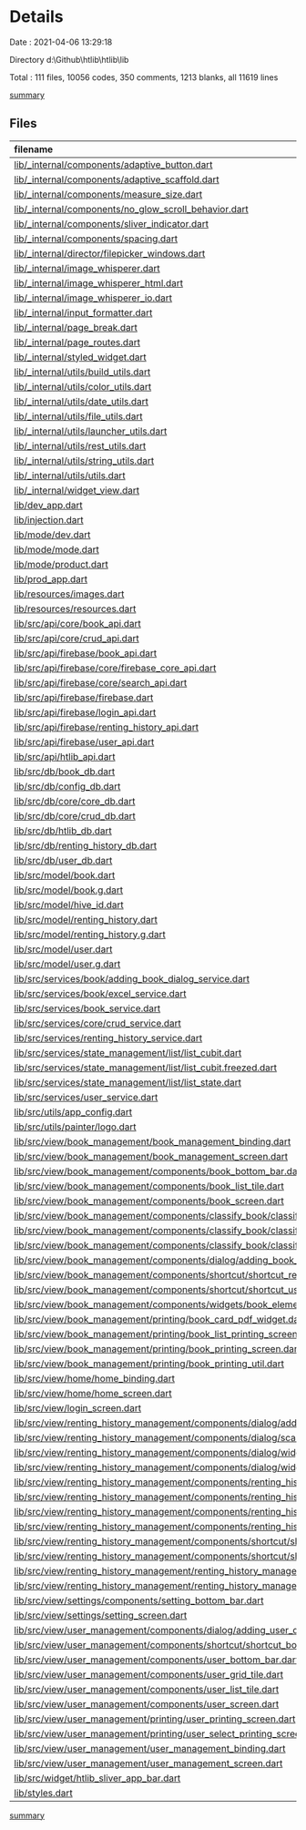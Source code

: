 # Details

Date : 2021-04-06 13:29:18

Directory d:\Github\htlib\htlib\lib

Total : 111 files,  10056 codes, 350 comments, 1213 blanks, all 11619 lines

[summary](results.md)

## Files
| filename                                                                                                                                                                                                    | language | code | comment | blank | total |
| :---------------------------------------------------------------------------------------------------------------------------------------------------------------------------------------------------------- | :------- | ---: | ------: | ----: | ----: |
| [lib/_internal/components/adaptive_button.dart](/lib/_internal/components/adaptive_button.dart)                                                                                                             | Dart     |  113 |       0 |    12 |   125 |
| [lib/_internal/components/adaptive_scaffold.dart](/lib/_internal/components/adaptive_scaffold.dart)                                                                                                         | Dart     |  172 |       7 |    10 |   189 |
| [lib/_internal/components/measure_size.dart](/lib/_internal/components/measure_size.dart)                                                                                                                   | Dart     |   30 |       0 |    10 |    40 |
| [lib/_internal/components/no_glow_scroll_behavior.dart](/lib/_internal/components/no_glow_scroll_behavior.dart)                                                                                             | Dart     |    8 |       0 |     2 |    10 |
| [lib/_internal/components/sliver_indicator.dart](/lib/_internal/components/sliver_indicator.dart)                                                                                                           | Dart     |   19 |       0 |     3 |    22 |
| [lib/_internal/components/spacing.dart](/lib/_internal/components/spacing.dart)                                                                                                                             | Dart     |   20 |       0 |    10 |    30 |
| [lib/_internal/director/filepicker_windows.dart](/lib/_internal/director/filepicker_windows.dart)                                                                                                           | Dart     |   75 |     125 |    69 |   269 |
| [lib/_internal/image_whisperer.dart](/lib/_internal/image_whisperer.dart)                                                                                                                                   | Dart     |   22 |       7 |     7 |    36 |
| [lib/_internal/image_whisperer_html.dart](/lib/_internal/image_whisperer_html.dart)                                                                                                                         | Dart     |  292 |      14 |    43 |   349 |
| [lib/_internal/image_whisperer_io.dart](/lib/_internal/image_whisperer_io.dart)                                                                                                                             | Dart     |   22 |       7 |     7 |    36 |
| [lib/_internal/input_formatter.dart](/lib/_internal/input_formatter.dart)                                                                                                                                   | Dart     |   37 |       1 |     6 |    44 |
| [lib/_internal/page_break.dart](/lib/_internal/page_break.dart)                                                                                                                                             | Dart     |   18 |       0 |     7 |    25 |
| [lib/_internal/page_routes.dart](/lib/_internal/page_routes.dart)                                                                                                                                           | Dart     |   78 |       0 |     8 |    86 |
| [lib/_internal/styled_widget.dart](/lib/_internal/styled_widget.dart)                                                                                                                                       | Dart     |   88 |       0 |     7 |    95 |
| [lib/_internal/utils/build_utils.dart](/lib/_internal/utils/build_utils.dart)                                                                                                                               | Dart     |   63 |       0 |    11 |    74 |
| [lib/_internal/utils/color_utils.dart](/lib/_internal/utils/color_utils.dart)                                                                                                                               | Dart     |   29 |       1 |     7 |    37 |
| [lib/_internal/utils/date_utils.dart](/lib/_internal/utils/date_utils.dart)                                                                                                                                 | Dart     |    4 |       0 |     2 |     6 |
| [lib/_internal/utils/file_utils.dart](/lib/_internal/utils/file_utils.dart)                                                                                                                                 | Dart     |   20 |      85 |     4 |   109 |
| [lib/_internal/utils/launcher_utils.dart](/lib/_internal/utils/launcher_utils.dart)                                                                                                                         | Dart     |    5 |       0 |     2 |     7 |
| [lib/_internal/utils/rest_utils.dart](/lib/_internal/utils/rest_utils.dart)                                                                                                                                 | Dart     |   12 |       0 |     1 |    13 |
| [lib/_internal/utils/string_utils.dart](/lib/_internal/utils/string_utils.dart)                                                                                                                             | Dart     |   77 |       1 |    17 |    95 |
| [lib/_internal/utils/utils.dart](/lib/_internal/utils/utils.dart)                                                                                                                                           | Dart     |   59 |       0 |     9 |    68 |
| [lib/_internal/widget_view.dart](/lib/_internal/widget_view.dart)                                                                                                                                           | Dart     |   11 |       0 |     6 |    17 |
| [lib/dev_app.dart](/lib/dev_app.dart)                                                                                                                                                                       | Dart     |  122 |       0 |     9 |   131 |
| [lib/injection.dart](/lib/injection.dart)                                                                                                                                                                   | Dart     |   26 |       0 |     7 |    33 |
| [lib/mode/dev.dart](/lib/mode/dev.dart)                                                                                                                                                                     | Dart     |   11 |       0 |     6 |    17 |
| [lib/mode/mode.dart](/lib/mode/mode.dart)                                                                                                                                                                   | Dart     |    1 |       0 |     1 |     2 |
| [lib/mode/product.dart](/lib/mode/product.dart)                                                                                                                                                             | Dart     |   19 |       0 |     7 |    26 |
| [lib/prod_app.dart](/lib/prod_app.dart)                                                                                                                                                                     | Dart     |  143 |       0 |     9 |   152 |
| [lib/resources/images.dart](/lib/resources/images.dart)                                                                                                                                                     | Dart     |    5 |       0 |     3 |     8 |
| [lib/resources/resources.dart](/lib/resources/resources.dart)                                                                                                                                               | Dart     |    1 |       0 |     1 |     2 |
| [lib/src/api/core/book_api.dart](/lib/src/api/core/book_api.dart)                                                                                                                                           | Dart     |    1 |       0 |     1 |     2 |
| [lib/src/api/core/crud_api.dart](/lib/src/api/core/crud_api.dart)                                                                                                                                           | Dart     |   11 |       0 |     7 |    18 |
| [lib/src/api/firebase/book_api.dart](/lib/src/api/firebase/book_api.dart)                                                                                                                                   | Dart     |  107 |       0 |    19 |   126 |
| [lib/src/api/firebase/core/firebase_core_api.dart](/lib/src/api/firebase/core/firebase_core_api.dart)                                                                                                       | Dart     |   41 |       0 |     6 |    47 |
| [lib/src/api/firebase/core/search_api.dart](/lib/src/api/firebase/core/search_api.dart)                                                                                                                     | Dart     |    6 |       0 |     4 |    10 |
| [lib/src/api/firebase/firebase.dart](/lib/src/api/firebase/firebase.dart)                                                                                                                                   | Dart     |    4 |       0 |     1 |     5 |
| [lib/src/api/firebase/login_api.dart](/lib/src/api/firebase/login_api.dart)                                                                                                                                 | Dart     |   15 |       0 |     3 |    18 |
| [lib/src/api/firebase/renting_history_api.dart](/lib/src/api/firebase/renting_history_api.dart)                                                                                                             | Dart     |   78 |       1 |    16 |    95 |
| [lib/src/api/firebase/user_api.dart](/lib/src/api/firebase/user_api.dart)                                                                                                                                   | Dart     |  154 |       0 |    23 |   177 |
| [lib/src/api/htlib_api.dart](/lib/src/api/htlib_api.dart)                                                                                                                                                   | Dart     |    7 |       0 |     2 |     9 |
| [lib/src/db/book_db.dart](/lib/src/db/book_db.dart)                                                                                                                                                         | Dart     |   34 |       0 |    11 |    45 |
| [lib/src/db/config_db.dart](/lib/src/db/config_db.dart)                                                                                                                                                     | Dart     |   39 |       0 |    14 |    53 |
| [lib/src/db/core/core_db.dart](/lib/src/db/core/core_db.dart)                                                                                                                                               | Dart     |   19 |       0 |     8 |    27 |
| [lib/src/db/core/crud_db.dart](/lib/src/db/core/crud_db.dart)                                                                                                                                               | Dart     |    8 |       0 |     6 |    14 |
| [lib/src/db/htlib_db.dart](/lib/src/db/htlib_db.dart)                                                                                                                                                       | Dart     |   53 |       0 |    10 |    63 |
| [lib/src/db/renting_history_db.dart](/lib/src/db/renting_history_db.dart)                                                                                                                                   | Dart     |   38 |       0 |    10 |    48 |
| [lib/src/db/user_db.dart](/lib/src/db/user_db.dart)                                                                                                                                                         | Dart     |   32 |       0 |     9 |    41 |
| [lib/src/model/book.dart](/lib/src/model/book.dart)                                                                                                                                                         | Dart     |  105 |       0 |    24 |   129 |
| [lib/src/model/book.g.dart](/lib/src/model/book.g.dart)                                                                                                                                                     | Dart     |   51 |       4 |     8 |    63 |
| [lib/src/model/hive_id.dart](/lib/src/model/hive_id.dart)                                                                                                                                                   | Dart     |    5 |       0 |     1 |     6 |
| [lib/src/model/renting_history.dart](/lib/src/model/renting_history.dart)                                                                                                                                   | Dart     |  118 |       0 |    16 |   134 |
| [lib/src/model/renting_history.g.dart](/lib/src/model/renting_history.g.dart)                                                                                                                               | Dart     |   48 |       4 |     8 |    60 |
| [lib/src/model/user.dart](/lib/src/model/user.dart)                                                                                                                                                         | Dart     |  119 |       0 |    20 |   139 |
| [lib/src/model/user.g.dart](/lib/src/model/user.g.dart)                                                                                                                                                     | Dart     |   54 |       4 |     8 |    66 |
| [lib/src/services/book/adding_book_dialog_service.dart](/lib/src/services/book/adding_book_dialog_service.dart)                                                                                             | Dart     |   13 |       0 |     2 |    15 |
| [lib/src/services/book/excel_service.dart](/lib/src/services/book/excel_service.dart)                                                                                                                       | Dart     |   61 |       5 |    12 |    78 |
| [lib/src/services/book_service.dart](/lib/src/services/book_service.dart)                                                                                                                                   | Dart     |  131 |       0 |    28 |   159 |
| [lib/src/services/core/crud_service.dart](/lib/src/services/core/crud_service.dart)                                                                                                                         | Dart     |   12 |       0 |     8 |    20 |
| [lib/src/services/renting_history_service.dart](/lib/src/services/renting_history_service.dart)                                                                                                             | Dart     |  150 |       5 |    29 |   184 |
| [lib/src/services/state_management/list/list_cubit.dart](/lib/src/services/state_management/list/list_cubit.dart)                                                                                           | Dart     |   37 |       0 |     9 |    46 |
| [lib/src/services/state_management/list/list_cubit.freezed.dart](/lib/src/services/state_management/list/list_cubit.freezed.dart)                                                                           | Dart     |  292 |      24 |    53 |   369 |
| [lib/src/services/state_management/list/list_state.dart](/lib/src/services/state_management/list/list_state.dart)                                                                                           | Dart     |    7 |       0 |     2 |     9 |
| [lib/src/services/user_service.dart](/lib/src/services/user_service.dart)                                                                                                                                   | Dart     |  143 |       9 |    29 |   181 |
| [lib/src/utils/app_config.dart](/lib/src/utils/app_config.dart)                                                                                                                                             | Dart     |   18 |       0 |     2 |    20 |
| [lib/src/utils/painter/logo.dart](/lib/src/utils/painter/logo.dart)                                                                                                                                         | Dart     |  456 |       0 |    41 |   497 |
| [lib/src/view/book_management/book_management_binding.dart](/lib/src/view/book_management/book_management_binding.dart)                                                                                     | Dart     |   43 |       0 |    10 |    53 |
| [lib/src/view/book_management/book_management_screen.dart](/lib/src/view/book_management/book_management_screen.dart)                                                                                       | Dart     |  222 |       0 |    15 |   237 |
| [lib/src/view/book_management/components/book_bottom_bar.dart](/lib/src/view/book_management/components/book_bottom_bar.dart)                                                                               | Dart     |   98 |       0 |     5 |   103 |
| [lib/src/view/book_management/components/book_list_tile.dart](/lib/src/view/book_management/components/book_list_tile.dart)                                                                                 | Dart     |  117 |       0 |    11 |   128 |
| [lib/src/view/book_management/components/book_screen.dart](/lib/src/view/book_management/components/book_screen.dart)                                                                                       | Dart     |  262 |       1 |     8 |   271 |
| [lib/src/view/book_management/components/classify_book/classify_book_more_info_screen.dart](/lib/src/view/book_management/components/classify_book/classify_book_more_info_screen.dart)                     | Dart     |   91 |       0 |     7 |    98 |
| [lib/src/view/book_management/components/classify_book/classify_book_screen.dart](/lib/src/view/book_management/components/classify_book/classify_book_screen.dart)                                         | Dart     |   57 |       0 |     6 |    63 |
| [lib/src/view/book_management/components/classify_book/classify_book_tile.dart](/lib/src/view/book_management/components/classify_book/classify_book_tile.dart)                                             | Dart     |   78 |       0 |     4 |    82 |
| [lib/src/view/book_management/components/dialog/adding_book_dialog.dart](/lib/src/view/book_management/components/dialog/adding_book_dialog.dart)                                                           | Dart     |  480 |       4 |    22 |   506 |
| [lib/src/view/book_management/components/shortcut/shortcut_renting_history_book_page.dart](/lib/src/view/book_management/components/shortcut/shortcut_renting_history_book_page.dart)                       | Dart     |   28 |       0 |     5 |    33 |
| [lib/src/view/book_management/components/shortcut/shortcut_user_book_page.dart](/lib/src/view/book_management/components/shortcut/shortcut_user_book_page.dart)                                             | Dart     |   28 |       0 |     5 |    33 |
| [lib/src/view/book_management/components/widgets/book_element_tile.dart](/lib/src/view/book_management/components/widgets/book_element_tile.dart)                                                           | Dart     |   95 |       0 |     7 |   102 |
| [lib/src/view/book_management/printing/book_card_pdf_widget.dart](/lib/src/view/book_management/printing/book_card_pdf_widget.dart)                                                                         | Dart     |   53 |       0 |     4 |    57 |
| [lib/src/view/book_management/printing/book_list_printing_screen.dart](/lib/src/view/book_management/printing/book_list_printing_screen.dart)                                                               | Dart     |   65 |       0 |    11 |    76 |
| [lib/src/view/book_management/printing/book_printing_screen.dart](/lib/src/view/book_management/printing/book_printing_screen.dart)                                                                         | Dart     |   62 |       0 |    12 |    74 |
| [lib/src/view/book_management/printing/book_printing_util.dart](/lib/src/view/book_management/printing/book_printing_util.dart)                                                                             | Dart     |   13 |       0 |     3 |    16 |
| [lib/src/view/home/home_binding.dart](/lib/src/view/home/home_binding.dart)                                                                                                                                 | Dart     |    3 |       0 |     3 |     6 |
| [lib/src/view/home/home_screen.dart](/lib/src/view/home/home_screen.dart)                                                                                                                                   | Dart     |  141 |       0 |     7 |   148 |
| [lib/src/view/login_screen.dart](/lib/src/view/login_screen.dart)                                                                                                                                           | Dart     |  160 |       0 |     6 |   166 |
| [lib/src/view/renting_history_management/components/dialog/adding_renting_history_dialog.dart](/lib/src/view/renting_history_management/components/dialog/adding_renting_history_dialog.dart)               | Dart     |  466 |       1 |    38 |   505 |
| [lib/src/view/renting_history_management/components/dialog/scanner_screen.dart](/lib/src/view/renting_history_management/components/dialog/scanner_screen.dart)                                             | Dart     |   79 |       0 |     3 |    82 |
| [lib/src/view/renting_history_management/components/dialog/widgets/date_picker_widget.dart](/lib/src/view/renting_history_management/components/dialog/widgets/date_picker_widget.dart)                     | Dart     |   58 |       0 |     6 |    64 |
| [lib/src/view/renting_history_management/components/dialog/widgets/user_field.dart](/lib/src/view/renting_history_management/components/dialog/widgets/user_field.dart)                                     | Dart     |  204 |       0 |     8 |   212 |
| [lib/src/view/renting_history_management/components/renting_history_bottom_bar.dart](/lib/src/view/renting_history_management/components/renting_history_bottom_bar.dart)                                   | Dart     |   35 |       0 |     5 |    40 |
| [lib/src/view/renting_history_management/components/renting_history_grid_tile.dart](/lib/src/view/renting_history_management/components/renting_history_grid_tile.dart)                                     | Dart     |  261 |       0 |    17 |   278 |
| [lib/src/view/renting_history_management/components/renting_history_list_tile.dart](/lib/src/view/renting_history_management/components/renting_history_list_tile.dart)                                     | Dart     |  114 |       0 |     7 |   121 |
| [lib/src/view/renting_history_management/components/renting_history_screen.dart](/lib/src/view/renting_history_management/components/renting_history_screen.dart)                                           | Dart     |  255 |       0 |    10 |   265 |
| [lib/src/view/renting_history_management/components/shortcut/shortcut_book_renting_history_page.dart](/lib/src/view/renting_history_management/components/shortcut/shortcut_book_renting_history_page.dart) | Dart     |   33 |       0 |     6 |    39 |
| [lib/src/view/renting_history_management/components/shortcut/shortcut_user_renting_history_page.dart](/lib/src/view/renting_history_management/components/shortcut/shortcut_user_renting_history_page.dart) | Dart     |   33 |       0 |     5 |    38 |
| [lib/src/view/renting_history_management/renting_history_management_binding.dart](/lib/src/view/renting_history_management/renting_history_management_binding.dart)                                         | Dart     |    2 |       0 |     2 |     4 |
| [lib/src/view/renting_history_management/renting_history_management_screen.dart](/lib/src/view/renting_history_management/renting_history_management_screen.dart)                                           | Dart     |  208 |       0 |    19 |   227 |
| [lib/src/view/settings/components/setting_bottom_bar.dart](/lib/src/view/settings/components/setting_bottom_bar.dart)                                                                                       | Dart     |   34 |       0 |     5 |    39 |
| [lib/src/view/settings/setting_screen.dart](/lib/src/view/settings/setting_screen.dart)                                                                                                                     | Dart     |  187 |       0 |     8 |   195 |
| [lib/src/view/user_management/components/dialog/adding_user_dialog.dart](/lib/src/view/user_management/components/dialog/adding_user_dialog.dart)                                                           | Dart     |  426 |       2 |    19 |   447 |
| [lib/src/view/user_management/components/shortcut/shortcut_book_user_page.dart](/lib/src/view/user_management/components/shortcut/shortcut_book_user_page.dart)                                             | Dart     |   30 |       0 |     5 |    35 |
| [lib/src/view/user_management/components/user_bottom_bar.dart](/lib/src/view/user_management/components/user_bottom_bar.dart)                                                                               | Dart     |   98 |       0 |     5 |   103 |
| [lib/src/view/user_management/components/user_grid_tile.dart](/lib/src/view/user_management/components/user_grid_tile.dart)                                                                                 | Dart     |  122 |       0 |     5 |   127 |
| [lib/src/view/user_management/components/user_list_tile.dart](/lib/src/view/user_management/components/user_list_tile.dart)                                                                                 | Dart     |   83 |       0 |     6 |    89 |
| [lib/src/view/user_management/components/user_screen.dart](/lib/src/view/user_management/components/user_screen.dart)                                                                                       | Dart     |  342 |       0 |    12 |   354 |
| [lib/src/view/user_management/printing/user_printing_screen.dart](/lib/src/view/user_management/printing/user_printing_screen.dart)                                                                         | Dart     |  210 |      30 |    13 |   253 |
| [lib/src/view/user_management/printing/user_select_printing_screen.dart](/lib/src/view/user_management/printing/user_select_printing_screen.dart)                                                           | Dart     |  105 |       3 |     6 |   114 |
| [lib/src/view/user_management/user_management_binding.dart](/lib/src/view/user_management/user_management_binding.dart)                                                                                     | Dart     |   44 |       0 |    11 |    55 |
| [lib/src/view/user_management/user_management_screen.dart](/lib/src/view/user_management/user_management_screen.dart)                                                                                       | Dart     |  241 |       0 |    14 |   255 |
| [lib/src/widget/htlib_sliver_app_bar.dart](/lib/src/widget/htlib_sliver_app_bar.dart)                                                                                                                       | Dart     |   81 |       0 |     4 |    85 |
| [lib/styles.dart](/lib/styles.dart)                                                                                                                                                                         | Dart     |  140 |       5 |    70 |   215 |

[summary](results.md)